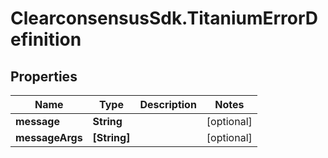 # ClearconsensusSdk.TitaniumErrorDefinition

## Properties

Name | Type | Description | Notes
------------ | ------------- | ------------- | -------------
**message** | **String** |  | [optional] 
**messageArgs** | **[String]** |  | [optional] 


